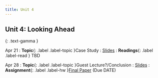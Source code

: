 ```yaml
---
title: Unit 4
---
```


## Unit 4: Looking Ahead
{: .text-gamma }


Apr 21
: **Topic**{: .label .label-topic }Case Study
  : [Slides](#)
: **Readings**{: .label .label-read }
TBD


Apr 28
: **Topic**{: .label .label-topic }Guest Lecture?/Conclusion
  : [Slides](#)
: **Assignment**{: .label .label-hw }[Final Paper]() (Due DATE)